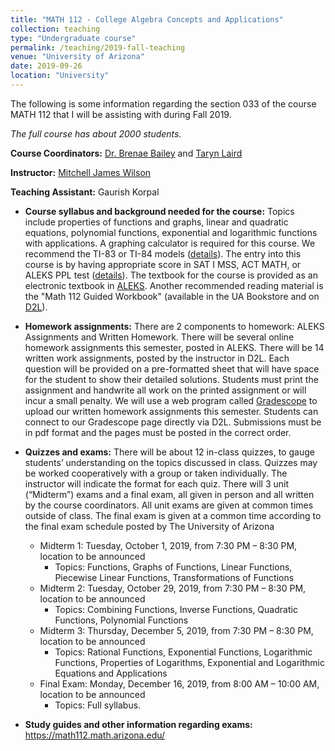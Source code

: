 ```yaml
---
title: "MATH 112 - College Algebra Concepts and Applications"
collection: teaching
type: "Undergraduate course"
permalink: /teaching/2019-fall-teaching
venue: "University of Arizona"
date: 2019-09-26
location: "University"
---
```

The following is some information regarding the section 033 of the course MATH 112 that I will be assisting with during Fall 2019. 

*The full course has about 2000 students.*


**Course Coordinators:** [Dr. Brenae Bailey](https://www.math.arizona.edu/people/bbailey) and [Taryn Laird](https://www.math.arizona.edu/people/tarynl)

**Instructor:** [Mitchell James Wilson](https://www.math.arizona.edu/people/mjw)

**Teaching Assistant:** Gaurish Korpal


* **Course syllabus and background needed for the course:** Topics include properties of functions and graphs, linear and quadratic equations, polynomial functions, exponential and logarithmic functions with applications. A graphing calculator is required for this course. We recommend the TI-83 or TI-84 models ([details](https://www.math.arizona.edu/academics/calculators/)). The entry into this course is by having appropriate score in SAT I MSS,  ACT MATH, or ALEKS PPL test ([details](https://www.math.arizona.edu/academics/placement/courses)). The textbook for the course is provided as an electronic textbook in [ALEKS](https://gkorpal.github.io/files/curriculum.pdf). Another recommended reading material is the "Math 112 Guided Workbook" (available in the UA Bookstore and on [D2L](https://d2l.arizona.edu/d2l/loginh/)).

* **Homework assignments:** There are 2 components to homework: ALEKS Assignments and Written Homework. There will be several online homework assignments this semester, posted in ALEKS. There will be 14 written work assignments, posted by the instructor in D2L. Each question will be provided on a pre-formatted sheet that will have space for the student to show their detailed solutions. Students must print the assignment and handwrite all work on the printed assignment or will incur a small penalty. We will use a web program called [Gradescope](https://www.gradescope.com/) to upload our written homework assignments this semester. Students can connect to our Gradescope page directly via D2L. Submissions must be in pdf format and the pages must be posted in the correct order.

* **Quizzes and exams:** There will be about 12 in-class quizzes, to gauge students’ understanding on the topics discussed in class. Quizzes may be worked cooperatively with a group or taken individually. The instructor will indicate the format for each quiz. There will 3 unit (“Midterm”) exams and a final exam, all given in person and all written by the course coordinators. All unit exams are given at common times outside of class. The final exam is given at a common time according to the final exam schedule posted by The University of Arizona
  * Midterm 1: Tuesday, October 1, 2019, from 7:30 PM – 8:30 PM, location to be announced
    * Topics: Functions, Graphs of Functions, Linear Functions, Piecewise Linear Functions, Transformations of Functions
  * Midterm 2: Tuesday, October 29, 2019, from 7:30 PM – 8:30 PM, location to be announced
    * Topics: Combining Functions, Inverse Functions, Quadratic Functions, Polynomial Functions
  * Midterm 3: Thursday, December 5, 2019, from 7:30 PM – 8:30 PM, location to be announced
    * Topics: Rational Functions, Exponential Functions, Logarithmic Functions, Properties of Logarithms, Exponential and
Logarithmic Equations and Applications
  * Final Exam: Monday, December 16, 2019, from 8:00 AM – 10:00 AM, location to be announced
    * Topics: Full syllabus.
  
* **Study guides and other information regarding exams:** https://math112.math.arizona.edu/

